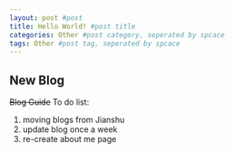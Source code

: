 ```yaml
---
layout: post #post
title: Hello World! #post title
categories: Other #post category, seperated by spcace
tags: Other #post tag, seperated by spcace
---
```


## New Blog

<del>Blog Guide</del> To do list:

1. moving blogs from Jianshu
2. update blog once a week
3. re-create about me page
